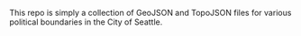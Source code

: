 This repo is simply a collection of GeoJSON and TopoJSON files for various political
boundaries in the City of Seattle.

